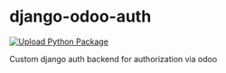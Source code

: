 # django-odoo-auth
[![Upload Python Package](https://github.com/w0rng/django-odoo-auth/actions/workflows/python-publish.yml/badge.svg)](https://github.com/w0rng/django-odoo-auth/actions/workflows/python-publish.yml) 

Custom django auth backend for authorization via odoo

